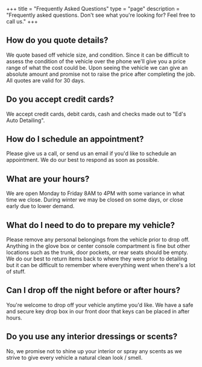 +++ 
title = "Frequently Asked Questions" 
type = "page"
description = "Frequently asked questions. Don't see what you're looking for? Feel free to call us."
+++

## How do you quote details?

We quote based off vehicle size, and condition. Since it can be difficult to assess the condition of the vehicle over the phone we'll give you a price range of what the cost could be. Upon seeing the vehicle we can give an absolute amount and promise not to raise the price after completing the job. All quotes are valid for 30 days.

## Do you accept credit cards?

We accept credit cards, debit cards, cash and checks made out to "Ed's Auto Detailing".  

## How do I schedule an appointment?

Please give us a call, or send us an email if you'd like to schedule an appointment. We do our best to respond as soon as possible.

## What are your hours?

We are open Monday to Friday 8AM to 4PM with some variance in what time we close. During winter we may be closed on some days, or close early due to lower demand.

## What do I need to do to prepare my vehicle?

Please remove any personal belongings from the vehicle prior to drop off. Anything in the glove box or center console compartment is fine but other locations such as the trunk, door pockets, or rear seats should be empty. We do our best to return items back to where they were prior to detailing but it can be difficult to remember where everything went when there's a lot of stuff.

## Can I drop off the night before or after hours?

You're welcome to drop off your vehicle anytime you'd like. We have a safe and secure key drop box in our front door that keys can be placed in after hours.

## Do you use any interior dressings or scents?

No, we promise not to shine up your interior or spray any scents as we strive to give every vehicle a natural clean look / smell. 